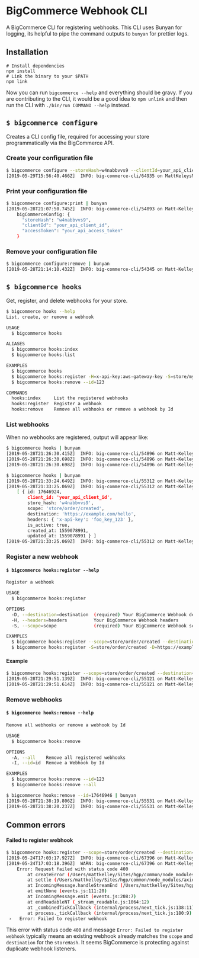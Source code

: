 BigCommerce Webhook CLI
=========

A BigCommerce CLI for registering webhooks. This CLI uses Bunyan for logging, its helpful to pipe the command outputs to `bunyan` for prettier logs.

## Installation
```
# Install dependencies
npm install
# Link the binary to your $PATH
npm link
```
Now you can run `bigcommerce --help` and everything should be gravy. If you are contributing to the CLI, it would be a good idea to `npm unlink` and then run the CLI with `./bin/run COMMAND --help` instead.

## `$ bigcommerce configure`
Creates a CLI config file, required for accessing your store programmatically via the BigCommerce API.

### Create your configuration file
```bash
$ bigcommerce configure --storeHash=w4nabbvvs9 --clientId=your_api_client_id --accessToken=your_api_access_token | bunyan
[2019-05-29T15:56:40.466Z]  INFO: big-commerce-cli/64935 on MattKeleysMBP15: Config created for StoreHash=[w4nabbvvs9] Path=[/Users/mattkelley/.config/big-commerce-cli]
```

### Print your configuration file
```bash
$ bigcommerce configure:print | bunyan
[2019-05-28T21:07:50.745Z]  INFO: big-commerce-cli/54093 on Matt-Kelleys-MBP15.local:
    bigCommerceConfig: {
      "storeHash": "w4nabbvvs9",
      "clientId": "your_api_client_id",
      "accessToken": "your_api_access_token"
    }
```

### Remove your configuration file
```bash
$ bigcommerce configure:remove | bunyan
[2019-05-28T21:14:10.432Z]  INFO: big-commerce-cli/54345 on Matt-Kelleys-MBP15.local: Config file successfully removed
```

## `$ bigcommerce hooks`
Get, register, and delete webhooks for your store.

```bash
$ bigcommerce hooks --help
List, create, or remove a webhook

USAGE
  $ bigcommerce hooks

ALIASES
  $ bigcommerce hooks:index
  $ bigcommerce hooks:list

EXAMPLES
  $ bigcommerce hooks
  $ bigcommerce hooks:register -H=x-api-key:aws-gateway-key -S=store/my/scope -D=https://foo.xyz
  $ bigcommerce hooks:remove --id=123

COMMANDS
  hooks:index     List the registered webhooks
  hooks:register  Register a webhook
  hooks:remove    Remove all webhooks or remove a webhook by Id
```

### List webhooks
When no webhooks are registered, output will appear like:
```bash
$ bigcommerce hooks | bunyan
[2019-05-28T21:26:30.415Z]  INFO: big-commerce-cli/54896 on Matt-Kelleys-MBP15.local: Get webhooks for StoreHash=[w4nansums9] URLPath=[/v2/hooks]
[2019-05-28T21:26:30.698Z]  INFO: big-commerce-cli/54896 on Matt-Kelleys-MBP15.local: []
[2019-05-28T21:26:30.698Z]  INFO: big-commerce-cli/54896 on Matt-Kelleys-MBP15.local: Found Total=[0] webhooks registered to StoreHash=[w4nansums9]
```

```bash
$ bigcommerce hooks | bunyan
[2019-05-28T21:33:24.649Z]  INFO: big-commerce-cli/55312 on Matt-Kelleys-MBP15.local: Get webhooks for StoreHash=[w4nansums9] URLPath=[/v2/hooks]
[2019-05-28T21:33:25.069Z]  INFO: big-commerce-cli/55312 on Matt-Kelleys-MBP15.local:
    [ { id: 17646924,
        client_id: 'your_api_client_id',
        store_hash: 'w4nabbvvs9',
        scope: 'store/order/created',
        destination: 'https://example.com/hello',
        headers: { 'x-api-key': 'foo_key_123' },
        is_active: true,
        created_at: 1559078991,
        updated_at: 1559078991 } ]
[2019-05-28T21:33:25.069Z]  INFO: big-commerce-cli/55312 on Matt-Kelleys-MBP15.local: Found Total=[1] webhooks registered to StoreHash=[w4nabbvvs9]
```

### Register a new webhook

#### `$ bigcommerce hooks:register --help`
```bash
Register a webhook

USAGE
  $ bigcommerce hooks:register

OPTIONS
  -D, --destination=destination  (required) Your BigCommerce Webhook destination
  -H, --headers=headers          Your BigCommerce Webhook headers
  -S, --scope=scope              (required) Your BigCommerce Webhook scope

EXAMPLES
  $ bigcommerce hooks:register --scope=store/order/created --destination=https://example.com --headers=x-api-key:foo123key
  $ bigcommerce hooks:register -S=store/order/created -D=https://example.com -H=x-api-key:foo123key
```

#### Example
```bash
$ bigcommerce hooks:register --scope=store/order/created --destination=https://example.com/hello3 --headers=x-api-key:foo_key_123 | bunyan
[2019-05-28T21:29:51.139Z]  INFO: big-commerce-cli/55121 on Matt-Kelleys-MBP15.local: Register webhook Scope=[store/order/created] Destination=[https://example.com/hello3] for StoreHash=[w4nabbvvs9] URLPath=[/v2/hooks]
[2019-05-28T21:29:51.614Z]  INFO: big-commerce-cli/55121 on Matt-Kelleys-MBP15.local: Successfully registered WebhookId=[17646924]
```

### Remove webhooks

#### `$ bigcommerce hooks:remove --help`
```bash
Remove all webhooks or remove a webhook by Id

USAGE
  $ bigcommerce hooks:remove

OPTIONS
  -A, --all    Remove all registered webhooks
  -I, --id=id  Remove a Webhook by Id

EXAMPLES
  $ bigcommerce hooks:remove --id=123
  $ bigcommerce hooks:remove --all
```

```bash
$ bigcommerce hooks:remove --id=17646946 | bunyan
[2019-05-28T21:38:19.806Z]  INFO: big-commerce-cli/55531 on Matt-Kelleys-MBP15.local: Remove WebhookId=[17646946] for StoreHash=[w4nabbvvs9] URLPath=[/v2/hooks/17646946]
[2019-05-28T21:38:20.237Z]  INFO: big-commerce-cli/55531 on Matt-Kelleys-MBP15.local: Successfully removed WebhookId=[17646946]
```

## Common errors

#### Failed to register webhook
```bash
$ bigcommerce hooks:register --scope=store/order/created --destination=https://example.com/hello --headers=x-api-key:foo_key_123 | bunyan
[2019-05-24T17:03:17.927Z]  INFO: big-commerce-cli/67396 on Matt-Kelleys-MBP15.local: Register webhook Scope=[store/order/created] Destination=[https://example.com/hello] for StoreHash=[w4nabbvvs9] URLPath=[/v2/hooks]
[2019-05-24T17:03:18.396Z]  WARN: big-commerce-cli/67396 on Matt-Kelleys-MBP15.local: Failed to register Webhook for StoreHash=[w4nabbvvs9]
    Error: Request failed with status code 400
        at createError (/Users/mattkelley/Sites/hgp/common/node_modules/axios/lib/core/createError.js:16:15)
        at settle (/Users/mattkelley/Sites/hgp/common/node_modules/axios/lib/core/settle.js:18:12)
        at IncomingMessage.handleStreamEnd (/Users/mattkelley/Sites/hgp/common/node_modules/axios/lib/adapters/http.js:201:11)
        at emitNone (events.js:111:20)
        at IncomingMessage.emit (events.js:208:7)
        at endReadableNT (_stream_readable.js:1064:12)
        at _combinedTickCallback (internal/process/next_tick.js:138:11)
        at process._tickCallback (internal/process/next_tick.js:180:9)
 ›   Error: Failed to register webhook
 ```
 This error with status code `400` and message `Error: Failed to register webhook` typically means an existing webhook already matches the `scope` and `destination` for the `storeHash`. It seems BigCommerce is protecting against duplicate webhook listeners.
